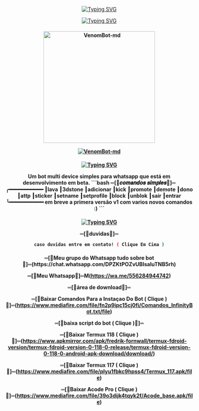 <p align="center">
    <a href="https://github.com/Venom-ofc">
        <img
            src="https://readme-typing-svg.herokuapp.com?size=30&width=1000&lines=Venom+-+Bot+-+Multi+-+device"
            alt="Typing SVG"
        />
    </a>
</p>

<p align="center">
    <a href="https://github.com/Venom-ofc">
        <img
            src="https://readme-typing-svg.herokuapp.com?size=25&width=300&lines=⚡+Feito+por+Venom+⚡"
            alt="Typing SVG"
        />
    </a>
</p>

<div align="center">
</div>
<p align="center">
  <h4 align="center">
<img src="https://i.ibb.co/Lg7Jvxq/Venom-Md.jpg" alt="VenomBot-md" width="300" />

</div>
<p align="center">
   <a href="https://github.com/Venom-ofc/VenomBot-md"><img title="VenomBot-md" src="https://img.shields.io/badge/Feito por Venom Mods-red.svg?style=for-the-badge&logo=github" /></a>
  <h4 align="center">
  
<p align="center">
    <a href="https://github.com/Venom-ofc">
        <img
            src="https://readme-typing-svg.herokuapp.com?size=25&width=300&lines=⚡+Ajuda+sobre+o+bot+⚡"
            alt="Typing SVG"
        />
    </a>
</p>
Um bot multi device simples para whatsapp que está em desenvolvimento em beta.
```bash
 ═[🎈𝒄𝒐𝒎𝒂𝒏𝒅𝒐𝒔 𝒔𝒊𝒎𝒑𝒍𝒆𝒔🎈]═
╭━━━━━━━━━━━
┃lava
┃3dstone
┃adicionar
┃kick
┃promote
┃demote
┃dono
┃attp
┃sticker
┃setname
┃setprofile
┃block
┃unblok
┃sair
┃entrar
╰━━━━━━━━━━━
em breve a primera versão v1 com varios novos comandos :)
```
<div align="center">
</div>
<p align="center">
  <h4 align="center">   
<p align="center">
    <a href="https://github.com/Venom-ofc">
        <img
            src="https://readme-typing-svg.herokuapp.com?size=25&width=300&lines=⚡+Duvidas+e+Instalação+⚡"
            alt="Typing SVG"
        />
    </a>
</p>  
═[🎈duvidas🎈]═

```bash     
caso duvidas entre em contato! ( Clique Em Cima )
```
<div align="center">
</div>
<p align="center">
  <h4 align="center">       
═[🎈Meu grupo do Whatsapp tudo sobre bot🎈]═(https://chat.whatsapp.com/DPZKtPOZvUBIsaluTNB5rh)
    
═[🎈Meu Whatsapp🎈]═M(https://wa.me/556284944742)

═[🎈área de download🎈]═
    
═[🎈Baixar Comandos Para a Instaçao Do Bot ( Clique )🎈]═(https://www.mediafire.com/file/fn2p9ipc15cj0fi/Comandos_InfinityBot.txt/file)

═[🎈baixa script do bot ( Clique )🎈]═
    
═[🎈Baixar Termux 118 ( Clique )🎈]═(https://www.apkmirror.com/apk/fredrik-fornwall/termux-fdroid-version/termux-fdroid-version-0-118-0-release/termux-fdroid-version-0-118-0-android-apk-download/download/)
    
═[🎈Baixar Termux 117 ( Clique )🎈]═(https://www.mediafire.com/file/plyu1fbkc9hpss4/Termux_117.apk/file)
    
═[🎈Baixar Acode Pro ( Clique )🎈]═(https://www.mediafire.com/file/39o3dijk4tqyk2f/Acode_base.apk/file)

